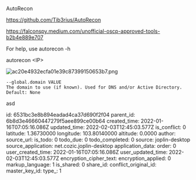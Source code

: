AutoRecon

https://github.com/Tib3rius/AutoRecon

https://falconspy.medium.com/unofficial-oscp-approved-tools-b2b4e889e707

For help, use autorecon -h

autorecon &lt;IP&gt;

![ac20e4932ecfa01e39c87399150653b7.png](:/2c68210ebc0a444d83f421ff8e6ccd43)

```
--global.domain VALUE
The domain to use (if known). Used for DNS and/or Active Directory. Default: None
```

asd

id: 6531bc3e8b894eadad4ca37d690f2f04
parent_id: 6b8d3e46660447279f5aee899ce00b64
created_time: 2022-01-16T07:05:16.086Z
updated_time: 2022-02-03T12:45:03.577Z
is_conflict: 0
latitude: 1.36730000
longitude: 103.80140000
altitude: 0.0000
author: 
source_url: 
is_todo: 0
todo_due: 0
todo_completed: 0
source: joplin-desktop
source_application: net.cozic.joplin-desktop
application_data: 
order: 0
user_created_time: 2022-01-16T07:05:16.086Z
user_updated_time: 2022-02-03T12:45:03.577Z
encryption_cipher_text: 
encryption_applied: 0
markup_language: 1
is_shared: 0
share_id: 
conflict_original_id: 
master_key_id: 
type_: 1